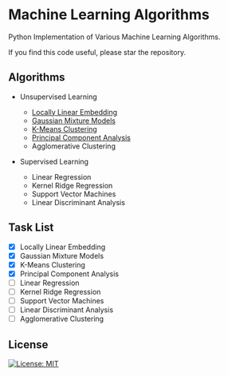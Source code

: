 # Machine Learning Algorithms
Python Implementation of Various Machine Learning Algorithms. 

If you find this code useful, please star the repository.

## Algorithms
  * Unsupervised Learning
    * [Locally Linear Embedding](LocallyLinearEmbedding/LLE.md)
    * [Gaussian Mixture Models](GaussianMixtureModels/GMM.md)
    * [K-Means Clustering](KMeansClustering/KMeans.md)
    * [Principal Component Analysis](PrincipalComponentAnalysis/PCA.md)
    * Agglomerative Clustering
   
   * Supervised Learning
     * Linear Regression
     * Kernel Ridge Regression
     * Support Vector Machines
     * Linear Discriminant Analysis

## Task List
- [x] Locally Linear Embedding
- [x] Gaussian Mixture Models
- [x] K-Means Clustering
- [X] Principal Component Analysis
- [ ] Linear Regression
- [ ] Kernel Ridge Regression
- [ ] Support Vector Machines
- [ ] Linear Discriminant Analysis
- [ ] Agglomerative Clustering

## License
[![License: MIT](https://img.shields.io/badge/License-MIT-yellow.svg)](https://opensource.org/licenses/MIT)
